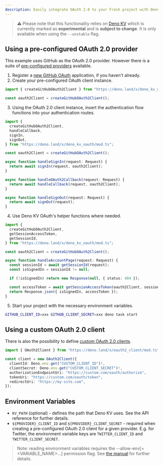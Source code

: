 ```yaml
---
description: Easily integrate OAuth 2.0 to your Fresh project with Deno KV OAuth.
---
```


> ⚠️ Please note that this functionality relies on
> [Deno KV](https://deno.com/manual/runtime/kv) which is currently marked as
> **experimental** and is **subject to change**. It is only available when using
> the `--unstable` flag.

## Using a pre-configured OAuth 2.0 provider

This example uses GitHub as the OAuth 2.0 provider. However there is a suite of
[pre-configured providers](https://deno.land/x/deno_kv_oauth#pre-configured-oauth-20-clients)
available.

1. Register a [new GitHub OAuth](https://github.com/settings/applications/new)
   application, if you haven't already.
2. Create your pre-configured OAuth client instance.

```typescript
import { createGitHubOAuth2Client } from "https://deno.land/x/deno_kv_oauth/mod.ts";

const oauth2Client = createGitHubOAuth2Client();
```

3. Using the OAuth 2.0 client instance, insert the authentication flow functions
   into your authentication routes.

```typescript
import {
  createGitHubOAuth2Client,
  handleCallback,
  signIn,
  signOut,
} from "https://deno.land/x/deno_kv_oauth/mod.ts";

const oauth2Client = createGitHubOAuth2Client();

async function handleSignIn(request: Request) {
  return await signIn(request, oauth2Client);
}

async function handleOAuth2Callback(request: Request) {
  return await handleCallback(request, oauth2Client);
}

async function handleSignOut(request: Request) {
  return await signOut(request);
}
```

4. Use Deno KV OAuth's helper functions where needed.

```typescript
import {
  createGitHubOAuth2Client,
  getSessionAccessToken,
  getSessionId,
} from "https://deno.land/x/deno_kv_oauth/mod.ts";

const oauth2Client = createGitHubOAuth2Client();

async function handleAccountPage(request: Request) {
  const sessionId = await getSessionId(request);
  const isSignedIn = sessionId != null;

  if (!isSignedIn) return new Response(null, { status: 404 });

  const accessToken = await getSessionAccessToken(oauth2Client, sessionId);
  return Response.json({ isSignedIn, accessToken });
}
```

5. Start your project with the necessary environment variables.

```sh
GITHUB_CLIENT_ID=xxx GITHUB_CLIENT_SECRET=xxx deno task start
```

## Using a custom OAuth 2.0 client

There is also the possibility to define
[custom OAuth 2.0 clients](https://deno.land/x/deno_kv_oauth#custom-oauth-20-client).

```typescript
import { OAuth2Client } from "https://deno.land/x/oauth2_client/mod.ts";

const client = new OAuth2Client({
  clientId: Deno.env.get("CUSTOM_CLIENT_ID")!,
  clientSecret: Deno.env.get("CUSTOM_CLIENT_SECRET")!,
  authorizationEndpointUri: "https://custom.com/oauth/authorize",
  tokenUri: "https://custom.com/oauth/token",
  redirectUri: "https://my-site.com",
});
```

## Environment Variables

- `KV_PATH` (optional) - defines the path that Deno KV uses. See the API
  reference for further details.
- `${PROVIDER}_CLIENT_ID` and `${PROVIDER}_CLIENT_SECRET` - required when
  creating a pre-configured OAuth 2.0 client for a given provider. E.g. for
  Twitter, the environment variable keys are `TWITTER_CLIENT_ID` and
  `TWITTER_CLIENT_SECRET`.

> Note: reading environment variables requires the
> --allow-env[=<VARIABLE_NAME>...] permission flag. See
> [the manual](https://deno.com/manual/basics/permissions) for further details.
